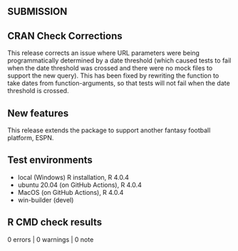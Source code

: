 
## SUBMISSION

## CRAN Check Corrections

This release corrects an issue where URL parameters were being programmatically determined by a date threshold (which caused tests to fail when the date threshold was crossed and there were no mock files to support the new query). This has been fixed by rewriting the function to take dates from function-arguments, so that tests will not fail when the date threshold is crossed. 

## New features

This release extends the package to support another fantasy football platform, ESPN. 

## Test environments
* local (Windows) R installation, R 4.0.4
* ubuntu 20.04 (on GitHub Actions), R 4.0.4
* MacOS (on GitHub Actions), R 4.0.4
* win-builder (devel)

## R CMD check results

0 errors | 0 warnings | 0 note
